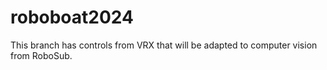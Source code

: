 # roboboat2024
This branch has controls from VRX that will be adapted to computer vision from RoboSub.
